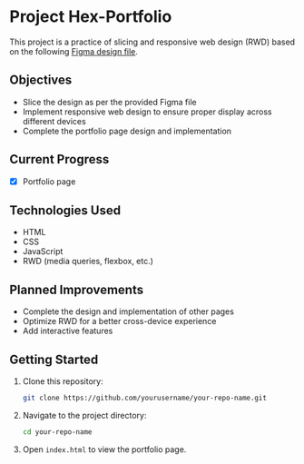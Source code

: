 # Project Hex-Portfolio

This project is a practice of slicing and responsive web design (RWD) based on the following [Figma design file](https://www.figma.com/design/rX9YdVutqj9jF0kw72SAKi/2024ver.-%E9%AB%94%E9%A9%97%E7%87%9F%E8%A8%AD%E8%A8%88%E7%A8%BF?node-id=2221-22843&t=9UwcYMIUm0NDgms3-0).

## Objectives

- Slice the design as per the provided Figma file
- Implement responsive web design to ensure proper display across different devices
- Complete the portfolio page design and implementation

## Current Progress

- [x] Portfolio page

## Technologies Used

- HTML
- CSS
- JavaScript
- RWD (media queries, flexbox, etc.)

## Planned Improvements

- Complete the design and implementation of other pages
- Optimize RWD for a better cross-device experience
- Add interactive features

## Getting Started

1. Clone this repository:
    ```bash
    git clone https://github.com/yourusername/your-repo-name.git
    ```

2. Navigate to the project directory:
    ```bash
    cd your-repo-name
    ```

3. Open `index.html` to view the portfolio page.



